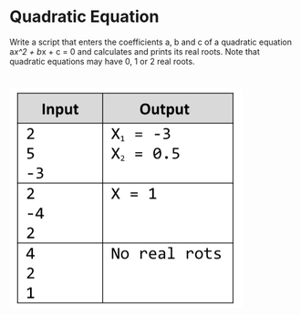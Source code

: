# Quadratic Equation
Write a script that enters the coefficients a, b and c of a quadratic equation a*x^2 + b*x + c = 0 
and calculates and prints its real roots. Note that quadratic equations may have 0, 1 or 2 real roots.

# ![Examples](example.png)